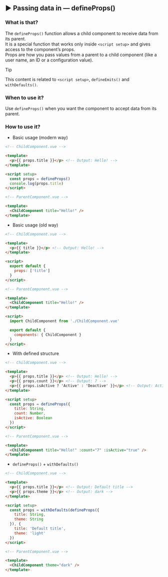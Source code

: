 ## ▶ Passing data in — defineProps()

### What is that?

The `defineProps()` function allows a child component to receive data from its parent.<br>
It is a special function that works only inside `<script setup>` and gives access to the component’s props.<br>
Props are how you pass values from a parent to a child component (like a user name, an ID or a configuration value).

> [!tip]
> This content is related to `<script setup>`, `defineEmits()` and `withDefaults()`.

### When to use it?

Use `defineProps()` when you want the component to accept data from its parent.

### How to use it?

* Basic usage (modern way)

```html
<!-- ChildComponent.vue -->

<template>
  <p>{{ props.title }}</p> <!-- Output: Hello! -->
</template>

<script setup>
  const props = defineProps()
  console.log(props.title)
</script>

<!-- ParentComponent.vue -->

<template>
  <ChildComponent title="Hello!" />
</template>
```

* Basic usage (old way)

```html
<!-- ChildComponent.vue -->

<template>
  <p>{{ title }}</p> <!-- Output: Hello! -->
</template>

<script>
  export default {
    props: ['title']
  }
</script>

<!-- ParentComponent.vue -->

<template>
  <ChildComponent title="Hello!" />
</template>

<script>
  import ChildComponent from './ChildComponent.vue'

  export default {
    components: { ChildComponent }
  }
</script>
```

* With defined structure

```html
<!-- ChildComponent.vue -->

<template>
  <p>{{ props.title }}</p> <!-- Output: Hello! -->
  <p>{{ props.count }}</p> <!-- Output: 7 -->
  <p>{{ props.isActive ? 'Active' : 'Deactive' }}</p> <!-- Output: Active -->
</template>

<script setup>
  const props = defineProps({
    title: String,
    count: Number,
    isActive: Boolean
  })
</script>

<!-- ParentComponent.vue -->

<template>
  <ChildComponent title="Hello!" :count="7" :isActive="true" />
</template>
```

* `defineProps()` + `withDefaults()`

```html
<!-- ChildComponent.vue -->

<template>
  <p>{{ props.title }}</p> <!-- Output: Default title -->
  <p>{{ props.theme }}</p> <!-- Output: dark -->
</template>

<script setup>
  const props = withDefaults(defineProps({
    title: String,
    theme: String
  }), {
    title: 'Default title',
    theme: 'light'
  })
</script>

<!-- ParentComponent.vue -->

<template>
  <ChildComponent theme="dark" />
</template>
```
